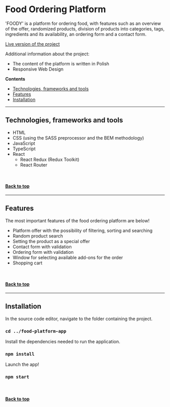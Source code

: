 # **Food Ordering Platform**

'FOODY' is a platform for ordering food, with features such as an overview of the offer, randomized products, division of products into categories, tags, ingredients and its availability, an ordering form and a contact form.

[Live version of the project](https://bartszal2.github.io/food-platform-app)

Additional information about the project:
* The content of the platform is written in Polish
* Responsive Web Design

**Contents**
* [Technologies, frameworks and tools](#technologies-frameworks-and-tools)
* [Features](#features)
* [Installation](#installation)

---

## Technologies, frameworks and tools
* HTML
* CSS (using the SASS preprocessor and the BEM methodology)
* JavaScript
* TypeScript
* React
    * React Redux (Redux Toolkit)
    * React Router
<br>

#### [Back to top](#food-ordering-platform)
---

## Features
The most important features of the food ordering platform are below!

* Platform offer with the possibility of filtering, sorting and searching
* Random product search
* Setting the product as a special offer
* Contact form with validation
* Ordering form with validation
* Window for selecting available add-ons for the order
* Shopping cart

<br>

#### [Back to top](#food-ordering-platform)
---

## Installation
In the source code editor, navigate to the folder containing the project.
### `cd ../food-platform-app`

Install the dependencies needed to run the application.
### `npm install`

Launch the app!
### `npm start`
<br>

#### [Back to top](#food-ordering-platform)
